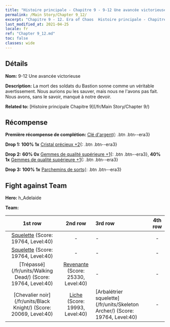 ```yaml
---
title: "Histoire principale - Chapitre 9 - 9-12 Une avancée victorieuse"
permalink: /Main Story/Chapter 9_12/
excerpt: "Chapitre 9 - 12. Era of Chaos  Histoire principale - Chapitre 9_12. 9-12 Une avancée victorieuse"
last_modified_at: 2021-04-25
locale: fr
ref: "Chapter 9_12.md"
toc: false
classes: wide
---
```


## Détails

 **Nom:** 9-12 Une avancée victorieuse

 **Description:** La mort des soldats du Bastion sonne comme un véritable avertissement. Nous aurions pu les sauver, mais nous ne l'avons pas fait. Nous avons, sans le savoir, manqué à notre devoir.

 **Related to:** [Histoire principale Chapitre 9](/fr/Main Story/Chapter 9/)

## Récompense

 **Première récompense de complétion:** [Clé d'argent](/ItemsFR/con_693/){: .btn .btn--era3}

 **Drop 1:** **100% 1x** [Cristal précieux +2](/ItemsFR/mat_31/){: .btn .btn--era3}

 **Drop 2:** **60% 0x** [Gemmes de qualité supérieure +1](/ItemsFR/mat_23/){: .btn .btn--era3}, **40% 1x** [Gemmes de qualité supérieure +1](/ItemsFR/mat_23/){: .btn .btn--era3}

 **Drop 3:** **100% 1x** [Parchemins de sorts](/ItemsFR/con_694/){: .btn .btn--era3}


## Fight against Team
 **Hero:** h_Adelaide

 **Team:**


  | 1st row | 2nd row | 3rd row | 4th row |
  |:----:|:----:|:----|:----:|
  | [Squelette](/fr/units/Skeleton/) (Score: 19764, Level:40)  | - | - | - |
  | [Squelette](/fr/units/Skeleton/) (Score: 19764, Level:40)  | - | - | - |
  | [Trépassé](/fr/units/Walking Dead/) (Score: 19764, Level:40)  | [Revenante](/fr/units/Wight/) (Score: 25330, Level:40)  | - | - |
  | [Chevalier noir](/fr/units/Black Knight/) (Score: 20069, Level:40)  | [Liche](/fr/units/Lich/) (Score: 19993, Level:40)  | [Arbalétrier squelette](/fr/units/Skeleton Archer/) (Score: 19764, Level:40)  | - |


